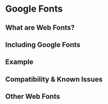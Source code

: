 # Google Fonts 

## What are Web Fonts?

## Including Google Fonts

## Example

## Compatibility & Known Issues

## Other Web Fonts
